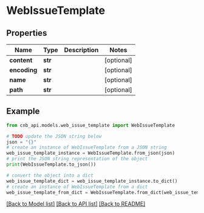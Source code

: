 # WebIssueTemplate


## Properties

Name | Type | Description | Notes
------------ | ------------- | ------------- | -------------
**content** | **str** |  | [optional] 
**encoding** | **str** |  | [optional] 
**name** | **str** |  | [optional] 
**path** | **str** |  | [optional] 

## Example

```python
from cnb_api.models.web_issue_template import WebIssueTemplate

# TODO update the JSON string below
json = "{}"
# create an instance of WebIssueTemplate from a JSON string
web_issue_template_instance = WebIssueTemplate.from_json(json)
# print the JSON string representation of the object
print(WebIssueTemplate.to_json())

# convert the object into a dict
web_issue_template_dict = web_issue_template_instance.to_dict()
# create an instance of WebIssueTemplate from a dict
web_issue_template_from_dict = WebIssueTemplate.from_dict(web_issue_template_dict)
```
[[Back to Model list]](../README.md#documentation-for-models) [[Back to API list]](../README.md#documentation-for-api-endpoints) [[Back to README]](../README.md)


